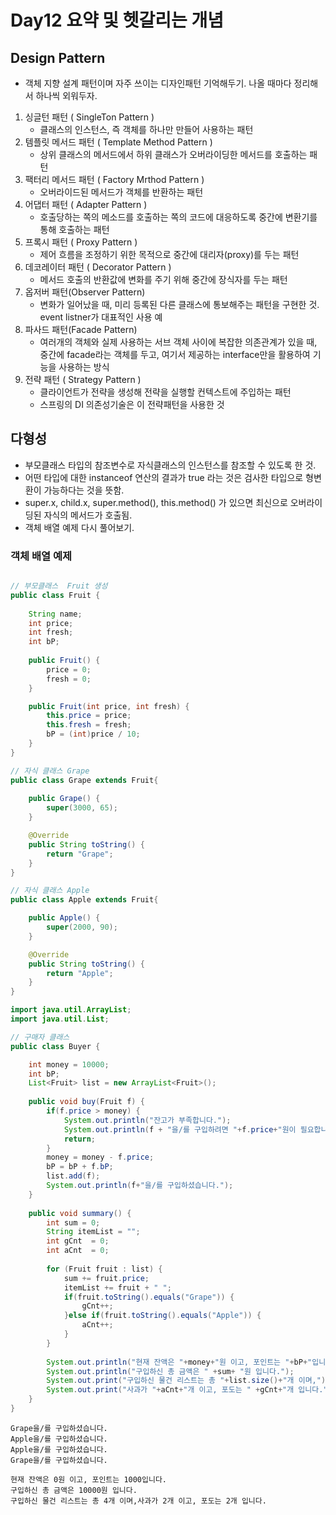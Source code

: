 # Day12 요약 및 헷갈리는 개념

## Design Pattern

* 객체 지향 설계 패턴이며 자주 쓰이는 디자인패턴 기억해두기. 나올 때마다 정리해서 하나씩 외워두자.

1. 싱글턴 패턴 ( SingleTon Pattern )
    * 클래스의 인스턴스, 즉 객체를 하나만 만들어 사용하는 패턴
2. 템플릿 메서드 패턴 ( Template Method Pattern )
    * 상위 클래스의 메서드에서 하위 클래스가 오버라이딩한 메서드를 호출하는 패턴
3. 팩터리 메서드 패턴 ( Factory Mrthod Pattern )
    * 오버라이드된 메서드가 객체를 반환하는 패턴
4. 어댑터 패턴 ( Adapter Pattern )
    * 호출당하는 쪽의 메소드를 호출하는 쪽의 코드에 대응하도록 중간에 변환기를 통해 호출하는 패턴
5. 프록시 패턴 ( Proxy Pattern )
    * 제어 흐름을 조정하기 위한 목적으로 중간에 대리자(proxy)를 두는 패턴
6. 데코레이터 패턴 ( Decorator Pattern )
    * 메서드 호출의 반환값에 변화를 주기 위해 중간에 장식자를 두는 패턴
7. 옵저버 패턴(Observer Pattern)
    * 변화가 일어났을 때, 미리 등록된 다른 클래스에 통보해주는 패턴을 구현한 것. event listner가 대표적인 사용 예
8. 파사드 패턴(Facade Pattern)
    * 여러개의 객체와 실제 사용하는 서브 객체 사이에 복잡한 의존관계가 있을 때, 중간에 facade라는 객체를 두고, 여기서 제공하는 interface만을 활용하여 기능을 사용하는 방식
9. 전략 패턴 ( Strategy Pattern )
    * 클라이언트가 전략을 생성해 전략을 실행할 컨텍스트에 주입하는 패턴
    * 스프링의 DI 의존성기술은 이 전략패턴을 사용한 것

## 다형성

* 부모클래스 타입의 참조변수로 자식클래스의 인스턴스를 참조할 수 있도록 한 것.
* 어떤 타입에 대한 instanceof 연산의 결과가 true 라는 것은 검사한 타입으로 형변환이 가능하다는 것을 뜻함.
* super.x, child.x, super.method(), this.method() 가 있으면 최신으로 오버라이딩된 자식의 메서드가 호출됨.
* 객체 배열 예제 다시 풀어보기.

### 객체 배열 예제

```java

// 부모클래스  Fruit 생성
public class Fruit {
	
	String name;
	int price;
	int fresh;
	int bP;
	
	public Fruit() {
		price = 0;
		fresh = 0;
	}

	public Fruit(int price, int fresh) {
		this.price = price;
		this.fresh = fresh;
		bP = (int)price / 10;
	}
}

// 자식 클래스 Grape
public class Grape extends Fruit{
	
	public Grape() {
		super(3000, 65);
	}

	@Override
	public String toString() {
		return "Grape";
	}
}

// 자식 클래스 Apple
public class Apple extends Fruit{

	public Apple() {
		super(2000, 90);
	}

	@Override
	public String toString() {
		return "Apple";
	}
}

import java.util.ArrayList;
import java.util.List;

// 구매자 클래스
public class Buyer {

	int money = 10000;
	int bP;
	List<Fruit> list = new ArrayList<Fruit>();
	
	public void buy(Fruit f) {
		if(f.price > money) {
			System.out.println("잔고가 부족합니다.");
			System.out.println(f + "을/를 구입하려면 "+f.price+"원이 필요합니다.");
			return;
		}
		money = money - f.price;
		bP = bP + f.bP;
		list.add(f);
		System.out.println(f+"을/를 구입하셨습니다.");
	}
	
	public void summary() {
		int sum = 0;
		String itemList = "";
		int gCnt  = 0;
		int aCnt  = 0;
		
		for (Fruit fruit : list) {
			sum += fruit.price;
			itemList += fruit + " ";
			if(fruit.toString().equals("Grape")) {
				gCnt++;
			}else if(fruit.toString().equals("Apple")) {
				aCnt++;
			}
		}
		
		System.out.println("현재 잔액은 "+money+"원 이고, 포인트는 "+bP+"입니다.");
		System.out.println("구입하신 총 금액은 " +sum+ "원 입니다.");
		System.out.print("구입하신 물건 리스트는 총 "+list.size()+"개 이며,");
		System.out.print("사과가 "+aCnt+"개 이고, 포도는 " +gCnt+"개 입니다.");
	}
}
```
```
Grape을/를 구입하셨습니다.
Apple을/를 구입하셨습니다.
Apple을/를 구입하셨습니다.
Grape을/를 구입하셨습니다.

현재 잔액은 0원 이고, 포인트는 1000입니다.
구입하신 총 금액은 10000원 입니다.
구입하신 물건 리스트는 총 4개 이며,사과가 2개 이고, 포도는 2개 입니다.
```